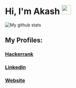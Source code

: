 # Hi, I'm Akash <img src="https://raw.githubusercontent.com/vatsa287/vatsa287/master/assets/Hi.gif?raw=true" width="30px">


![My github stats](https://github-readme-stats.vercel.app/api?username=akashdecoder&count_private=true&show_icons=true&layout=default&include_all_commits=true&theme=dark)

## My Profiles:
### [**Hackerrank**](https://www.hackerrank.com/Dynamic15CODER)

### [**LinkedIn**](https://www.linkedin.com/in/akash-ranjan-das-8a5370169/)

### [**Website**](https://akashranjandas.herokuapp.com/)
<!--
Here are some ideas to get you started:

- 🔭 I’m currently working on ...
- 🌱 I’m currently learning ...
- 👯 I’m looking to collaborate on ...
- 🤔 I’m looking for help with ...
- 💬 Ask me about ...
- 📫 How to reach me: ...
- 😄 Pronouns: ...
- ⚡ Fun fact: ...
-->
